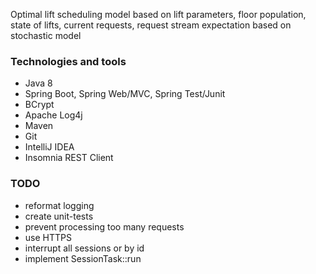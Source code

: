 Optimal lift scheduling model based on lift parameters, floor population, state of lifts, 
current requests, request stream expectation based on stochastic model

### Technologies and tools
* Java 8
* Spring Boot, Spring Web/MVC, Spring Test/Junit
* BCrypt
* Apache Log4j
* Maven
* Git
* IntelliJ IDEA
* Insomnia REST Client

### TODO
* reformat logging
* create unit-tests
* prevent processing too many requests
* use HTTPS
* interrupt all sessions or by id
* implement SessionTask::run